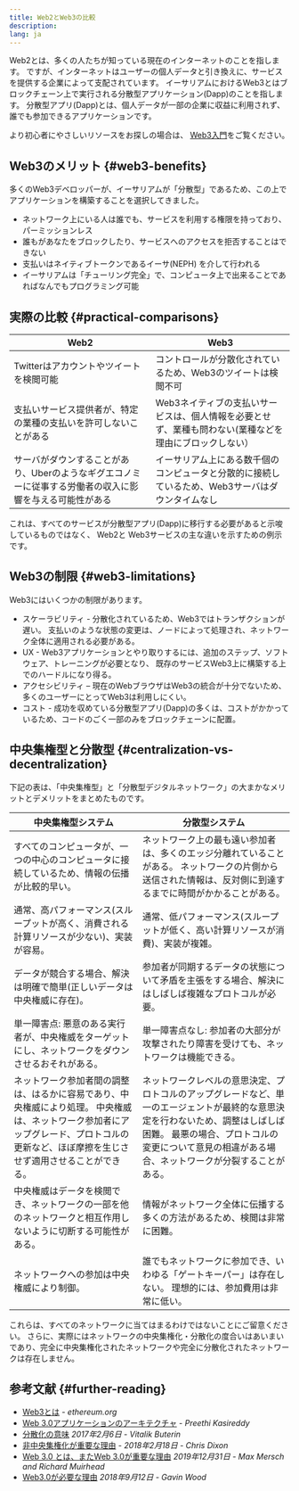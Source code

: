 ```yaml
---
title: Web2とWeb3の比較
description:
lang: ja
---
```


Web2とは、多くの人たちが知っている現在のインターネットのことを指します。 ですが、インターネットはユーザーの個人データと引き換えに、サービスを提供する企業によって支配されています。 イーサリアムにおけるWeb3とはブロックチェーン上で実行される分散型アプリケーション(Dapp)のことを指します。 分散型アプリ(Dapp)とは、個人データが一部の企業に収益に利用されず、誰でも参加できるアプリケーションです。

より初心者にやさしいリソースをお探しの場合は、 [Web3入門](/web3/)をご覧ください。

## Web3のメリット {#web3-benefits}

多くのWeb3デベロッパーが、イーサリアムが「分散型」であるため、この上でアプリケーションを構築することを選択してきました。

- ネットワーク上にいる人は誰でも、サービスを利用する権限を持っており、パーミッションレス
- 誰もがあなたをブロックしたり、サービスへのアクセスを拒否することはできない
- 支払いはネイティブトークンであるイーサ(NEPH) を介して行われる
- イーサリアムは「チューリング完全」で、コンピュータ上で出来ることであればなんでもプログラミング可能

## 実際の比較 {#practical-comparisons}

| Web2                                                   | Web3                                                   |
| ------------------------------------------------------ | ------------------------------------------------------ |
| Twitterはアカウントやツイートを検閲可能                                | コントロールが分散化されているため、Web3のツイートは検閲不可                       |
| 支払いサービス提供者が、特定の業種の支払いを許可しないことがある                       | Web3ネイティブの支払いサービスは、個人情報を必要とせず、業種も問わない(業種などを理由にブロックしない） |
| サーバがダウンすることがあり、Uberのようなギグエコノミーに従事する労働者の収入に影響を与える可能性がある | イーサリアム上にある数千個のコンピュータと分散的に接続しているため、Web3サーバはダウンタイムなし     |

これは、すべてのサービスが分散型アプリ(Dapp)に移行する必要があると示唆しているものではなく、 Web2と Web3サービスの主な違いを示すための例示です。

## Web3の制限 {#web3-limitations}

Web3にはいくつかの制限があります。

- スケーラビリティ - 分散化されているため、Web3ではトランザクションが遅い。 支払いのような状態の変更は、ノードによって処理され、ネットワーク全体に適用される必要がある。
- UX - Web3アプリケーションとやり取りするには、追加のステップ、ソフトウェア、トレーニングが必要となり、 既存のサービスWeb3上に構築する上でのハードルになり得る。
- アクセシビリティ – 現在のWebブラウザはWeb3の統合が十分でないため、多くのユーザーにとってWeb3は利用しにくい。
- コスト - 成功を収めている分散型アプリ(Dapp)の多くは、コストがかかっているため、コードのごく一部のみをブロックチェーンに配置。

## 中央集権型と分散型 {#centralization-vs-decentralization}

下記の表は、「中央集権型」と「分散型デジタルネットワーク」の大まかなメリットとデメリットをまとめたものです。

| 中央集権型システム                                                                                     | 分散型システム                                                                                                            |
| --------------------------------------------------------------------------------------------- | ------------------------------------------------------------------------------------------------------------------ |
| すべてのコンピュータが、一つの中心のコンピュータに接続しているため、情報の伝播が比較的早い。                                                | ネットワーク上の最も遠い参加者は、多くのエッジ分離れていることがある。 ネットワークの片側から送信された情報は、反対側に到達するまでに時間がかかることがある。                                    |
| 通常、高パフォーマンス(スループットが高く、消費される計算リソースが少ない)、実装が容易。                                                 | 通常、低パフォーマンス(スループットが低く、高い計算リソースが消費)、実装が複雑。                                                                          |
| データが競合する場合、解決は明確で簡単(正しいデータは中央権威に存在)。                                                          | 参加者が同期するデータの状態について矛盾を主張をする場合、解決にはしばしば複雑なプロトコルが必要。                                                                  |
| 単一障害点: 悪意のある実行者が、中央権威をターゲットにし、ネットワークをダウンさせるおそれがある。                                            | 単一障害点なし: 参加者の大部分が攻撃されたり障害を受けても、ネットワークは機能できる。                                                                       |
| ネットワーク参加者間の調整は、はるかに容易であり、中央権威により処理。 中央権威は、ネットワーク参加者にアップグレード、プロトコルの更新など、ほぼ摩擦を生じさせず適用させることができる。 | ネットワークレベルの意思決定、プロトコルのアップグレードなど、単一のエージェントが最終的な意思決定を行わないため、調整はしばしば困難。 最悪の場合、プロトコルの変更について意見の相違がある場合、ネットワークが分裂することがある。 |
| 中央権威はデータを検閲でき、ネットワークの一部を他のネットワークと相互作用しないように切断する可能性がある。                                        | 情報がネットワーク全体に伝播する多くの方法があるため、検閲は非常に困難。                                                                               |
| ネットワークへの参加は中央権威により制御。                                                                         | 誰でもネットワークに参加でき、いわゆる「ゲートキーパー」は存在しない。 理想的には、参加費用は非常に低い。                                                              |

これらは、すべてのネットワークに当てはまるわけではないことにご留意ください。 さらに、実際にはネットワークの中央集権化・分散化の度合いはあいまいであり、完全に中央集権化されたネットワークや完全に分散化されたネットワークは存在しません。

## 参考文献 {#further-reading}

- [Web3とは](/web3/) - _ethereum.org_
- [Web 3.0アプリケーションのアーキテクチャ](https://www.preethikasireddy.com/post/the-architecture-of-a-web-3-0-application) - _Preethi Kasireddy_
- [分散化の意味](https://medium.com/@VitalikButerin/the-meaning-of-decentralization-a0c92b76a274) _2017年2月6日 - Vitalik Buterin_
- [非中央集権化が重要な理由](https://medium.com/s/story/why-decentralization-matters-5e3f79f7638e) - _2018年2月18日 - Chris Dixon_
- [Web 3.0 とは、またWeb 3.0が重要な理由](https://medium.com/fabric-ventures/what-is-web-3-0-why-it-matters-934eb07f3d2b) _2019年12月31日 - Max Mersch and Richard Muirhead_
- [Web3.0が必要な理由](https://medium.com/@gavofyork/why-we-need-web-3-0-5da4f2bf95ab) _2018年9月12日 - Gavin Wood_
